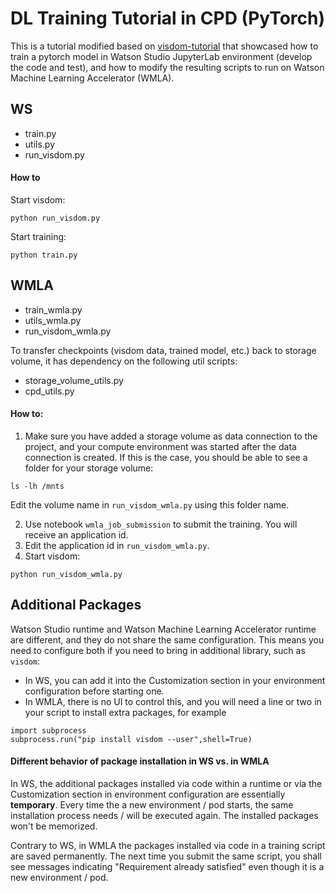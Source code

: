 # DL Training Tutorial in CPD (PyTorch)

This is a tutorial modified based on [visdom-tutorial](https://github.com/noagarcia/visdom-tutorial) that showcased how to train a pytorch model in Watson Studio JupyterLab environment (develop the code and test), and how to modify the resulting scripts to run on Watson Machine Learning Accelerator (WMLA).

## WS
- train.py
- utils.py
- run_visdom.py

#### How to

Start visdom:
```
python run_visdom.py
```

Start training:
```
python train.py
```

## WMLA
- train_wmla.py
- utils_wmla.py
- run_visdom_wmla.py

To transfer checkpoints (visdom data, trained model, etc.) back to storage volume, it has dependency on the following util scripts:
- storage_volume_utils.py
- cpd_utils.py

#### How to:
1. Make sure you have added a storage volume as data connection to the project, and your compute environment was started after the data connection is created. If this is the case, you should be able to see a folder for your storage volume:
```
ls -lh /mnts
```
Edit the volume name in `run_visdom_wmla.py` using this folder name.

2. Use notebook `wmla_job_submission` to submit the training. You will receive an application id.
3. Edit the application id in `run_visdom_wmla.py`.
4. Start visdom:
```
python run_visdom_wmla.py
```

## Additional Packages
Watson Studio runtime and Watson Machine Learning Accelerator runtime are different, and they do not share the same configuration. This means you need to configure both if you need to bring in additional library, such as `visdom`:
- In WS, you can add it into the Customization section in your environment configuration before starting one.
- In WMLA, there is no UI to control this, and you will need a line or two in your script to install extra packages, for example
```
import subprocess
subprocess.run("pip install visdom --user",shell=True)
```

#### Different behavior of package installation in WS vs. in WMLA

In WS, the additional packages installed via code within a runtime or via the Customization section in environment configuration are essentially **temporary**. Every time the a new environment / pod starts, the same installation process needs / will be executed again. The installed packages won't be memorized.

Contrary to WS, in WMLA the packages installed via code in a training script are saved permanently. The next time you submit the same script, you shall see messages indicating "Requirement already satisfied" even though it is a new environment / pod.